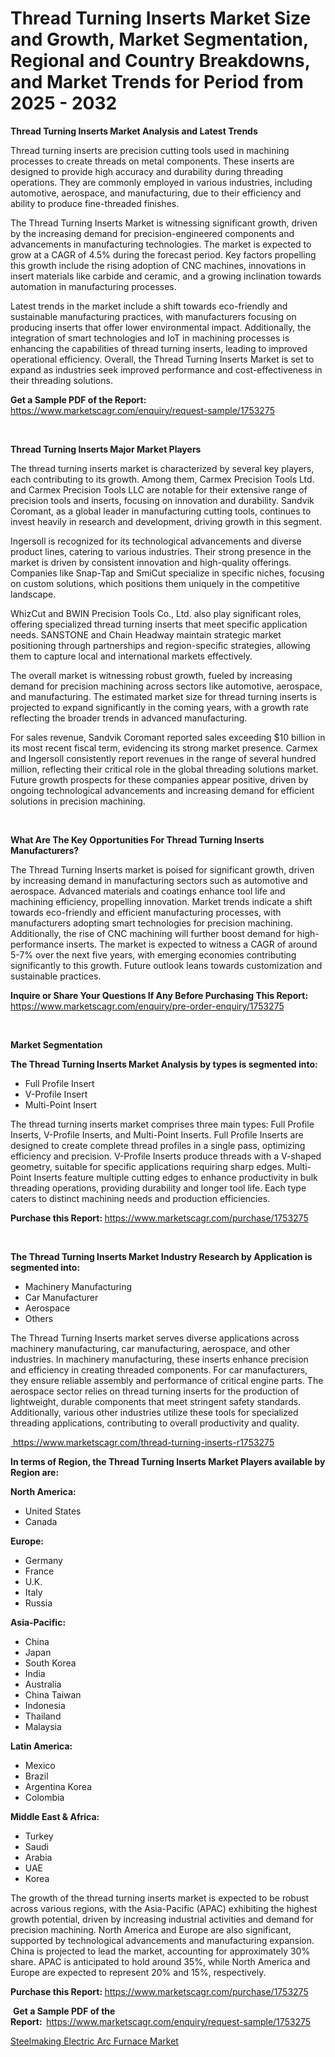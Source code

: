 <p><h1>Thread Turning Inserts Market Size and Growth, Market Segmentation, Regional and Country Breakdowns, and Market Trends for Period from 2025 -  2032</h1></p><p><strong>Thread Turning Inserts Market Analysis and Latest Trends</strong></p>
<p><p>Thread turning inserts are precision cutting tools used in machining processes to create threads on metal components. These inserts are designed to provide high accuracy and durability during threading operations. They are commonly employed in various industries, including automotive, aerospace, and manufacturing, due to their efficiency and ability to produce fine-threaded finishes.</p><p>The Thread Turning Inserts Market is witnessing significant growth, driven by the increasing demand for precision-engineered components and advancements in manufacturing technologies. The market is expected to grow at a CAGR of 4.5% during the forecast period. Key factors propelling this growth include the rising adoption of CNC machines, innovations in insert materials like carbide and ceramic, and a growing inclination towards automation in manufacturing processes.</p><p>Latest trends in the market include a shift towards eco-friendly and sustainable manufacturing practices, with manufacturers focusing on producing inserts that offer lower environmental impact. Additionally, the integration of smart technologies and IoT in machining processes is enhancing the capabilities of thread turning inserts, leading to improved operational efficiency. Overall, the Thread Turning Inserts Market is set to expand as industries seek improved performance and cost-effectiveness in their threading solutions.</p></p>
<p><strong>Get a Sample PDF of the Report:&nbsp;</strong> <a href="https://www.marketscagr.com/enquiry/request-sample/1753275?utm_campaign=1895&utm_medium=2&utm_source=Github&utm_content=ia&utm_term=18022025&utm_id=thread-turning-inserts">https://www.marketscagr.com/enquiry/request-sample/1753275</a></p>
<p>&nbsp;</p>
<p><strong>Thread Turning Inserts Major Market Players</strong></p>
<p><p>The thread turning inserts market is characterized by several key players, each contributing to its growth. Among them, Carmex Precision Tools Ltd. and Carmex Precision Tools LLC are notable for their extensive range of precision tools and inserts, focusing on innovation and durability. Sandvik Coromant, as a global leader in manufacturing cutting tools, continues to invest heavily in research and development, driving growth in this segment.</p><p>Ingersoll is recognized for its technological advancements and diverse product lines, catering to various industries. Their strong presence in the market is driven by consistent innovation and high-quality offerings. Companies like Snap-Tap and SmiCut specialize in specific niches, focusing on custom solutions, which positions them uniquely in the competitive landscape.</p><p>WhizCut and BWIN Precision Tools Co., Ltd. also play significant roles, offering specialized thread turning inserts that meet specific application needs. SANSTONE and Chain Headway maintain strategic market positioning through partnerships and region-specific strategies, allowing them to capture local and international markets effectively.</p><p>The overall market is witnessing robust growth, fueled by increasing demand for precision machining across sectors like automotive, aerospace, and manufacturing. The estimated market size for thread turning inserts is projected to expand significantly in the coming years, with a growth rate reflecting the broader trends in advanced manufacturing.</p><p>For sales revenue, Sandvik Coromant reported sales exceeding $10 billion in its most recent fiscal term, evidencing its strong market presence. Carmex and Ingersoll consistently report revenues in the range of several hundred million, reflecting their critical role in the global threading solutions market. Future growth prospects for these companies appear positive, driven by ongoing technological advancements and increasing demand for efficient solutions in precision machining.</p></p>
<p>&nbsp;</p>
<p><strong>What Are The Key Opportunities For Thread Turning Inserts Manufacturers?</strong></p>
<p><p>The Thread Turning Inserts market is poised for significant growth, driven by increasing demand in manufacturing sectors such as automotive and aerospace. Advanced materials and coatings enhance tool life and machining efficiency, propelling innovation. Market trends indicate a shift towards eco-friendly and efficient manufacturing processes, with manufacturers adopting smart technologies for precision machining. Additionally, the rise of CNC machining will further boost demand for high-performance inserts. The market is expected to witness a CAGR of around 5-7% over the next five years, with emerging economies contributing significantly to this growth. Future outlook leans towards customization and sustainable practices.</p></p>
<p><strong>Inquire or Share Your Questions If Any Before Purchasing This Report:</strong> <a href="https://www.marketscagr.com/enquiry/pre-order-enquiry/1753275?utm_campaign=1895&utm_medium=2&utm_source=Github&utm_content=ia&utm_term=18022025&utm_id=thread-turning-inserts">https://www.marketscagr.com/enquiry/pre-order-enquiry/1753275</a></p>
<p>&nbsp;</p>
<p><strong>Market Segmentation</strong></p>
<p><strong>The Thread Turning Inserts Market Analysis by types is segmented into:</strong></p>
<p><ul><li>Full Profile Insert</li><li>V-Profile Insert</li><li>Multi-Point Insert</li></ul></p>
<p><p>The thread turning inserts market comprises three main types: Full Profile Inserts, V-Profile Inserts, and Multi-Point Inserts. Full Profile Inserts are designed to create complete thread profiles in a single pass, optimizing efficiency and precision. V-Profile Inserts produce threads with a V-shaped geometry, suitable for specific applications requiring sharp edges. Multi-Point Inserts feature multiple cutting edges to enhance productivity in bulk threading operations, providing durability and longer tool life. Each type caters to distinct machining needs and production efficiencies.</p></p>
<p><strong>Purchase this Report:&nbsp;</strong><a href="https://www.marketscagr.com/purchase/1753275?utm_campaign=1895&utm_medium=2&utm_source=Github&utm_content=ia&utm_term=18022025&utm_id=thread-turning-inserts">https://www.marketscagr.com/purchase/1753275</a></p>
<p>&nbsp;</p>
<p><strong>The Thread Turning Inserts Market Industry Research by Application is segmented into:</strong></p>
<p><ul><li>Machinery Manufacturing</li><li>Car Manufacturer</li><li>Aerospace</li><li>Others</li></ul></p>
<p><p>The Thread Turning Inserts market serves diverse applications across machinery manufacturing, car manufacturing, aerospace, and other industries. In machinery manufacturing, these inserts enhance precision and efficiency in creating threaded components. For car manufacturers, they ensure reliable assembly and performance of critical engine parts. The aerospace sector relies on thread turning inserts for the production of lightweight, durable components that meet stringent safety standards. Additionally, various other industries utilize these tools for specialized threading applications, contributing to overall productivity and quality.</p></p>
<p><a href="https://www.marketscagr.com/thread-turning-inserts-r1753275?utm_campaign=1895&utm_medium=2&utm_source=Github&utm_content=ia&utm_term=18022025&utm_id=thread-turning-inserts">&nbsp;https://www.marketscagr.com/thread-turning-inserts-r1753275</a></p>
<p><strong>In terms of Region, the Thread Turning Inserts Market Players available by Region are:</strong></p>
<p>
    <p> <strong> North America: </strong>
        <ul>
            <li>United States</li>
            <li>Canada</li>
        </ul>
        </p> 
    <p> <strong> Europe: </strong>
        <ul>
            <li>Germany</li>
            <li>France</li>
            <li>U.K.</li>
            <li>Italy</li>
            <li>Russia</li>
        </ul>
        </p> 
    <p> <strong> Asia-Pacific: </strong>
        <ul>
            <li>China</li>
            <li>Japan</li>
            <li>South Korea</li>
            <li>India</li>
            <li>Australia</li>
            <li>China Taiwan</li>
            <li>Indonesia</li>
            <li>Thailand</li>
            <li>Malaysia</li>
        </ul>
        </p> 
    <p> <strong> Latin America: </strong>
        <ul>
            <li>Mexico</li>
            <li>Brazil</li>
            <li>Argentina Korea</li>
            <li>Colombia</li>
        </ul>
        </p> 
    <p> <strong> Middle East & Africa: </strong>
        <ul>
            <li>Turkey</li>
            <li>Saudi</li>
            <li>Arabia</li>
            <li>UAE</li>
            <li>Korea</li>
        </ul>
    </p>
    </p>
<p><p>The growth of the thread turning inserts market is expected to be robust across various regions, with the Asia-Pacific (APAC) exhibiting the highest growth potential, driven by increasing industrial activities and demand for precision machining. North America and Europe are also significant, supported by technological advancements and manufacturing expansion. China is projected to lead the market, accounting for approximately 30% share. APAC is anticipated to hold around 35%, while North America and Europe are expected to represent 20% and 15%, respectively.</p></p>
<p><strong>Purchase this Report: </strong><a href="https://www.marketscagr.com/purchase/1753275?utm_campaign=1895&utm_medium=2&utm_source=Github&utm_content=ia&utm_term=18022025&utm_id=thread-turning-inserts">https://www.marketscagr.com/purchase/1753275</a></p>
<p>&nbsp;<strong>Get a Sample PDF of the Report:&nbsp;&nbsp;</strong><a href="https://www.marketscagr.com/enquiry/request-sample/1753275?utm_campaign=1895&utm_medium=2&utm_source=Github&utm_content=ia&utm_term=18022025&utm_id=thread-turning-inserts">https://www.marketscagr.com/enquiry/request-sample/1753275</a></p>
<p><strong></strong></p>
<p><p><a href="https://github.com/mahnoor2003/Market-Research-Report-List-7/blob/main/steelmaking-electric-arc-furnace-market.md?utm_campaign=1895&utm_medium=2&utm_source=Github&utm_content=ia&utm_term=18022025&utm_id=thread-turning-inserts">Steelmaking Electric Arc Furnace Market</a></p></p>